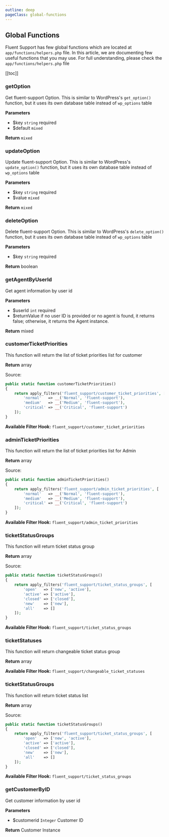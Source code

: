 ```yaml
---
outline: deep
pageClass: global-functions
---
```


## Global Functions

Fluent Support has few global functions which are located at `app/functions/helpers.php` file.
In this article, we are documenting few useful functions that you may use. For full understanding, please check the `app/functions/helpers.php` file 

[[toc]]

### getOption
Get fluent-support Option. This is similar to WordPress's `get_option()` function, but it uses its own database table instead of `wp_options` table

**Parameters**
- $key `string` required
- $default `mixed`

**Return** `mixed`


### updateOption
Update fluent-support Option. This is similar to WordPress's `update_option()` function, but it uses its own database table instead of `wp_options` table

**Parameters**
- $key `string` required
- $value `mixed`

**Return** `mixed`

### deleteOption
Delete fluent-support Option. This is similar to WordPress's `delete_option()` function, but it uses its own database table instead of `wp_options` table

**Parameters**
- $key `string` required

**Return** boolean


### getAgentByUserId
Get agent information by user id

**Parameters**
- $userId `int` required
- $returnValue if no user ID is provided or no agent is found, it returns false; otherwise, it returns the Agent instance.

**Return** mixed

### customerTicketPriorities
This function will return the list of ticket priorities list for customer

**Return** array

Source:
```php 
public static function customerTicketPriorities()
{
    return apply_filters('fluent_support/customer_ticket_priorities', [
        'normal'   => __('Normal', 'fluent-support'),
        'medium'   => __('Medium', 'fluent-support'),
        'critical' => __('Critical', 'fluent-support')
    ]);
}
```

**Available Filter Hook:** `fluent_support/customer_ticket_priorities`


### adminTicketPriorities
This function will return the list of ticket priorities list for Admin

**Return** array

Source:
```php 
public static function adminTicketPriorities()
{
    return apply_filters('fluent_support/admin_ticket_priorities', [
        'normal'   => __('Normal', 'fluent-support'),
        'medium'   => __('Medium', 'fluent-support'),
        'critical' => __('Critical', 'fluent-support')
    ]);
}
```

**Available Filter Hook:** `fluent_support/admin_ticket_priorities`

### ticketStatusGroups
This function will return ticket status group

**Return** array

Source:
```php 
public static function ticketStatusGroups()
{
    return apply_filters('fluent_support/ticket_status_groups', [
        'open'   => ['new', 'active'],
        'active' => ['active'],
        'closed' => ['closed'],
        'new'    => ['new'],
        'all'    => []
    ]);
}
```

**Available Filter Hook:** `fluent_support/ticket_status_groups`


### ticketStatuses
This function will return changeable ticket status group

**Return** array

**Available Filter Hook:** `fluent_support/changeable_ticket_statuses`

### ticketStatusGroups
This function will return ticket status list

**Return** array

Source:
```php 
public static function ticketStatusGroups()
{
    return apply_filters('fluent_support/ticket_status_groups', [
        'open'   => ['new', 'active'],
        'active' => ['active'],
        'closed' => ['closed'],
        'new'    => ['new'],
        'all'    => []
    ]);
}
```

**Available Filter Hook:** `fluent_support/ticket_status_groups`



### getCustomerByID
Get customer information by user id

**Parameters**
- $customerid `Integer` Customer ID

**Return** Customer Instance



